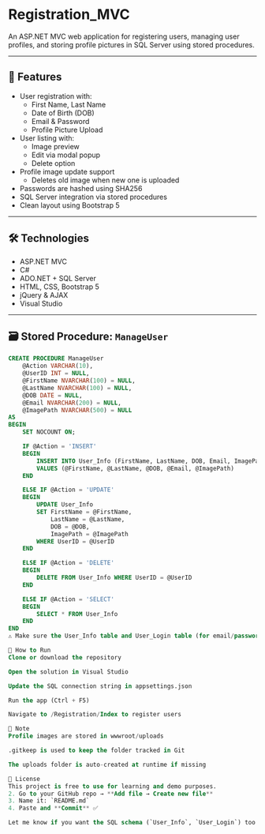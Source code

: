 # Registration_MVC

An ASP.NET MVC web application for registering users, managing user profiles, and storing profile pictures in SQL Server using stored procedures.

---

## 🚀 Features

- User registration with:
  - First Name, Last Name
  - Date of Birth (DOB)
  - Email & Password
  - Profile Picture Upload
- User listing with:
  - Image preview
  - Edit via modal popup
  - Delete option
- Profile image update support
  - Deletes old image when new one is uploaded
- Passwords are hashed using SHA256
- SQL Server integration via stored procedures
- Clean layout using Bootstrap 5

---

## 🛠️ Technologies

- ASP.NET MVC
- C#
- ADO.NET + SQL Server
- HTML, CSS, Bootstrap 5
- jQuery & AJAX
- Visual Studio

---

## 🗃️ Stored Procedure: `ManageUser`

```sql
CREATE PROCEDURE ManageUser
    @Action VARCHAR(10),
    @UserID INT = NULL,
    @FirstName NVARCHAR(100) = NULL,
    @LastName NVARCHAR(100) = NULL,
    @DOB DATE = NULL,
    @Email NVARCHAR(200) = NULL,
    @ImagePath NVARCHAR(500) = NULL
AS
BEGIN
    SET NOCOUNT ON;

    IF @Action = 'INSERT'
    BEGIN
        INSERT INTO User_Info (FirstName, LastName, DOB, Email, ImagePath)
        VALUES (@FirstName, @LastName, @DOB, @Email, @ImagePath)
    END

    ELSE IF @Action = 'UPDATE'
    BEGIN
        UPDATE User_Info
        SET FirstName = @FirstName,
            LastName = @LastName,
            DOB = @DOB,
            ImagePath = @ImagePath
        WHERE UserID = @UserID
    END

    ELSE IF @Action = 'DELETE'
    BEGIN
        DELETE FROM User_Info WHERE UserID = @UserID
    END

    ELSE IF @Action = 'SELECT'
    BEGIN
        SELECT * FROM User_Info
    END
END
⚠️ Make sure the User_Info table and User_Login table (for email/password) exist in your DB.

🏃 How to Run
Clone or download the repository

Open the solution in Visual Studio

Update the SQL connection string in appsettings.json

Run the app (Ctrl + F5)

Navigate to /Registration/Index to register users

📂 Note
Profile images are stored in wwwroot/uploads

.gitkeep is used to keep the folder tracked in Git

The uploads folder is auto-created at runtime if missing

📝 License
This project is free to use for learning and demo purposes.
2. Go to your GitHub repo → **Add file → Create new file**  
3. Name it: `README.md`  
4. Paste and **Commit** ✅

Let me know if you want the SQL schema (`User_Info`, `User_Login`) too.
